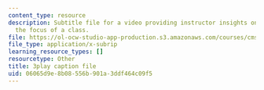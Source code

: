 ```yaml
---
content_type: resource
description: Subtitle file for a video providing instructor insights on clearly communicating
  the focus of a class.
file: https://ol-ocw-studio-app-production.s3.amazonaws.com/courses/cms-611j-creating-video-games-fall-2014/06065d9e8b08556b901a3ddf464c09f5_T0GdXZusbKI.vtt
file_type: application/x-subrip
learning_resource_types: []
resourcetype: Other
title: 3play caption file
uid: 06065d9e-8b08-556b-901a-3ddf464c09f5
---
```

